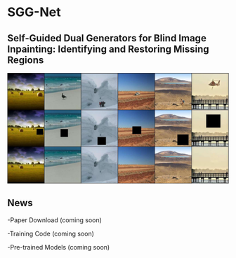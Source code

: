 # SGG-Net

## Self-Guided Dual Generators for Blind Image Inpainting: Identifying and Restoring Missing Regions

![Alt text](img/objectRemoval_page-0001.jpg)

## News
-Paper Download (coming soon)

-Training Code (coming soon)

-Pre-trained Models (coming soon)
